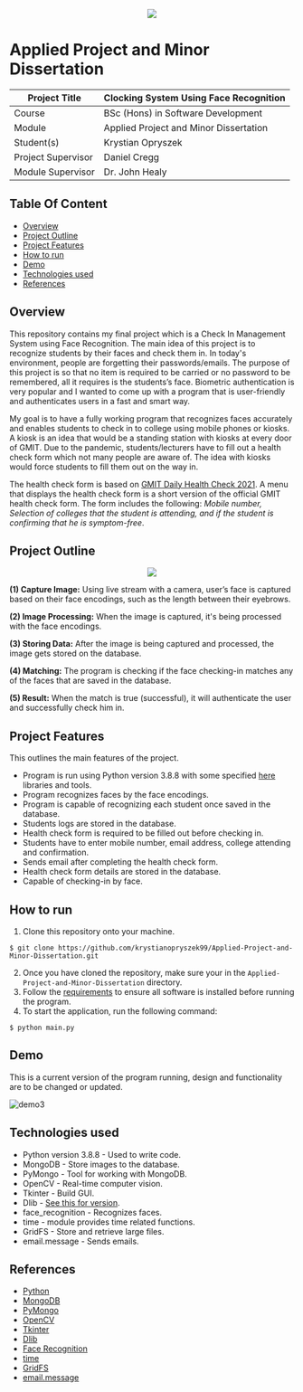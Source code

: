 <p align="center">
  <img src="https://user-images.githubusercontent.com/57759154/140659027-396b5850-35dd-408e-8a57-51adbcfd9bdc.png" />
 </p>

# Applied Project and Minor Dissertation

| Project Title | Clocking System Using Face Recognition | 
| --------------- | --------------- | 
| Course | BSc (Hons) in Software Development |
| Module | Applied Project and Minor Dissertation| 
| Student(s) | Krystian Opryszek | 
| Project Supervisor | Daniel Cregg | 
| Module Supervisor | Dr. John Healy |

## Table Of Content

- [Overview](#Overview)
- [Project Outline](#Project-Outline)
- [Project Features](#Project-Features)
- [How to run](#How-to-run)
- [Demo](#Demo)
- [Technologies used ](#Technologies-used)
- [References](#References)

## Overview

This repository contains my final project which is a Check In Management System using Face Recognition. The main idea of this project is to recognize students by their faces and check them in. In today's environment, people are forgetting their passwords/emails. The purpose of this project is so that no item is required to be carried or no password to be remembered, all it requires is the students’s face. Biometric authentication is very popular and I wanted to come up with a program that is user-friendly and authenticates users in a fast and smart way.

My goal is to have a fully working program that recognizes faces accurately and enables students to check in to college using mobile phones or kiosks. A kiosk is an idea that would be a standing station with kiosks at every door of GMIT. Due to the pandemic, students/lecturers have to fill out a health check form which not many people are aware of. The idea with kiosks would force students to fill them out on the way in.

The health check form is based on [GMIT Daily Health Check 2021](https://forms.office.com/Pages/ResponsePage.aspx?id=rs8Gj9UihEykbT2-PJNVjXOa1-is_qFErTzGrrpb_BBUMEVaUkpGME1CS0ZNRUQzOUVLVktMNTM5MCQlQCN0PWcu). A menu that displays the health check form is a short version of the official GMIT health check form. The form includes the following: *Mobile number, Selection of colleges that the student is attending, and if the student is confirming that he is symptom-free*.

## Project Outline

<p align="center">
  <img src="https://user-images.githubusercontent.com/57759154/149411479-d1b50316-87af-4a43-b857-93811b22b23a.png" />
</p>

**(1) Capture Image:** Using live stream with a camera, user’s face is captured based on their face encodings, such as the length between their eyebrows. 

**(2) Image Processing:** When the image is captured, it's being processed with the face encodings. 

**(3) Storing Data:** After the image is being captured and processed, the image gets stored on the database.

**(4) Matching:** The program is checking if the face checking-in matches any of the faces that are saved in the database.

**(5) Result:** When the match is true (successful), it will authenticate the user and successfully check him in.

## Project Features

This outlines the main features of the project. 

- Program is run using Python version 3.8.8 with some specified [here](#Technologies-used) libraries and tools. 
- Program recognizes faces by the face encodings.
- Program is capable of recognizing each student once saved in the database.
- Students logs are stored in the database.
- Health check form is required to be filled out before checking in.
- Students have to enter mobile number, email address, college attending and confirmation.
- Sends email after completing the health check form.
- Health check form details are stored in the database.
- Capable of checking-in by face.

## How to run 

1. Clone this repository onto your machine.
```
$ git clone https://github.com/krystianopryszek99/Applied-Project-and-Minor-Dissertation.git
```
2. Once you have cloned the repository, make sure your in the `Applied-Project-and-Minor-Dissertation` directory.
3. Follow the [requirements](requirements.md) to ensure all software is installed before running the program.
4. To start the application, run the following command:
```
$ python main.py
```

## Demo

This is a current version of the program running, design and functionality are to be changed or updated.   

![demo3](https://user-images.githubusercontent.com/57759154/153722696-2c305be8-bb54-4804-8c8f-38c68732d057.gif)

## Technologies used 

- Python version 3.8.8 - Used to write code.
- MongoDB - Store images to the database.
- PyMongo - Tool for working with MongoDB.
- OpenCV - Real-time computer vision.
- Tkinter - Build GUI.
- Dlib - [See this for version](requirements.md).
- face_recognition - Recognizes faces.
- time - module provides time related functions.
- GridFS - Store and retrieve large files.
- email.message - Sends emails.

## References

- [Python](https://www.python.org/)
- [MongoDB](https://account.mongodb.com/account/login?signedOut=true)
- [PyMongo](https://docs.mongodb.com/drivers/pymongo/)
- [OpenCV](https://opencv.org/)
- [Tkinter](https://docs.python.org/3/library/tkinter.html)
- [Dlib](http://dlib.net/)
- [Face Recognition](https://pypi.org/project/face-recognition/)
- [time](https://docs.python.org/3/library/time.html)
- [GridFS](https://docs.mongodb.com/manual/core/gridfs/)
- [email.message](https://docs.python.org/3/library/email.message.html)
